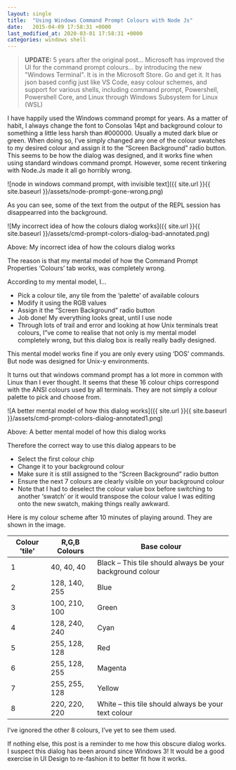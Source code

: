 ```yaml
---
layout: single
title:  "Using Windows Command Prompt Colours with Node Js"
date:   2015-04-09 17:58:31 +0000
last_modified_at: 2020-03-01 17:58:31 +0000
categories: windows shell
---
```


> **UPDATE:** 5 years after the original post... Microsoft has improved the UI for the command prompt colours... by introducing the new "Windows Terminal". It is in the Microsoft Store. Go and get it. It has json based config just like VS Code, easy colour schemes, and support for various shells, including command prompt, Powershell, Powershell Core, and Linux through Windows Subsystem for Linux (WSL)

I have happily used the Windows command prompt for years. As a matter of habit, I always change the font to Consolas 14pt and background colour to something a little less harsh than #000000. Usually a muted dark blue or green. When doing so, I’ve simply changed any one of the colour swatches to my desired colour and assign it to the “Screen Background” radio button. This seems to be how the dialog was designed, and it works fine when using standard windows command prompt. However, some recent tinkering with Node.Js made it all go horribly wrong.

![node in windows command prompt, with invisible text]({{ site.url }}{{ site.baseurl }}/assets/node-prompt-gone-wrong.png)

As you can see, some of the text from the output of the REPL session has disappearred into the background.

![My incorrect idea of how the colours dialog works]({{ site.url }}{{ site.baseurl }}/assets/cmd-prompt-colors-dialog-bad-annotated.png)

Above: My incorrect idea of how the colours dialog works

The reason is that my mental model of how the Command Prompt Properties ‘Colours’ tab works, was completely wrong.

According to my mental model, I…

* Pick a colour tile, any tile from the ‘palette’ of available colours
* Modify it using the RGB values
* Assign it the “Screen Background” radio button
* Job done! My everything looks great, until I use node
* Through lots of trail and error and looking at how Unix terminals treat colours, I”ve come to realise that not only is my mental model completely wrong, but this dialog box is really really badly designed.

This mental model works fine if you are only every using ‘DOS’ commands. But node was designed for Unix-y environments.

It turns out that windows command prompt has a lot more in common with Linux than I ever thought. It seems that these 16 colour chips correspond with the ANSI colours used by all terminals. They are not simply a colour palette to pick and choose from.

![A better mental model of how this dialog works]({{ site.url }}{{ site.baseurl }}/assets/cmd-prompt-colors-dialog-annotated1.png)

Above: A better mental model of how this dialog works

Therefore the correct way to use this dialog appears to be

* Select the first colour chip
* Change it to your background colour
* Make sure it is still assigned to the “Screen Background” radio button
* Ensure the next 7 colours are clearly visible on your background colour
* Note that I had to deselect the colour value box before switching to another ‘swatch’ or it would transpose the colour value I was editing onto the new swatch, making things really awkward.

Here is my colour scheme after 10 minutes of playing around. They are shown in the image.

| Colour 'tile' | R,G,B Colours	| Base colour |
| ------------- | ------------- | ----------- |
| 1	            | 40, 40, 40    | Black – This tile should always be your background colour |
| 2	            | 128, 140, 255	| Blue |
| 3	            | 100, 210, 100	| Green |
| 4	            | 128, 240, 240	| Cyan |
| 5	            | 255, 128, 128	| Red  |
| 6	            | 255, 128, 255	| Magenta |
| 7	            | 255, 255, 128	| Yellow |
| 8	            | 220, 220, 220 | White – this tile should always be your text colour |

I’ve ignored the other 8 colours, I’ve yet to see them used.

If nothing else, this post is a reminder to me how this obscure dialog works.  I suspect this dialog has been around since Windows 3! It would be a good exercise in UI Design to re-fashion it to better fit how it works.
